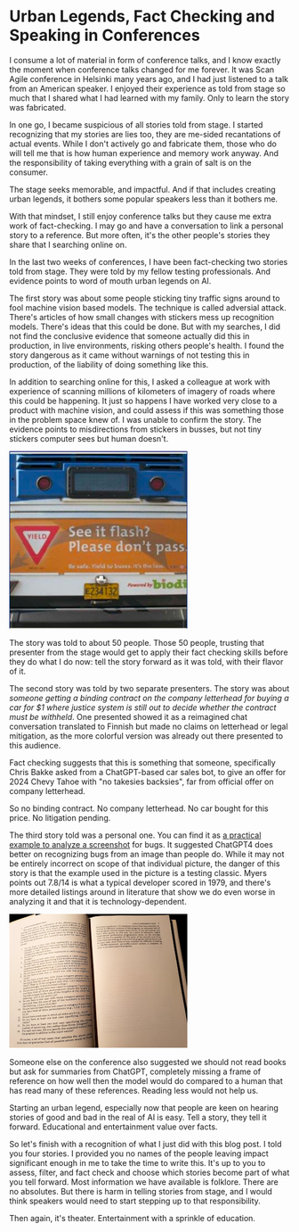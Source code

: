 # Urban Legends, Fact Checking and Speaking in Conferences

I consume a lot of material in form of conference talks, and I know exactly the moment when conference talks changed for me forever. It was Scan Agile conference in Helsinki many years ago, and I had just listened to a talk from an American speaker. I enjoyed their experience as told from stage so much that I shared what I had learned with my family. Only to learn the story was fabricated.

In one go, I became suspicious of all stories told from stage. I started recognizing that my stories are lies too, they are me-sided recantations of actual events. While I don't actively go and fabricate them, those who do will tell me that is how human experience and memory work anyway. And the responsibility of taking everything with a grain of salt is on the consumer.

The stage seeks memorable, and impactful. And if that includes creating urban legends, it bothers some popular speakers less than it bothers me.

With that mindset, I still enjoy conference talks but they cause me extra work of fact-checking. I may go and have a conversation to link a personal story to a reference. But more often, it's the other people's stories they share that I searching online on.

In the last two weeks of conferences, I have been fact-checking two stories told from stage. They were told by my fellow testing professionals. And evidence points to word of mouth urban legends on AI.

The first story was about some people sticking tiny traffic signs around to fool machine vision based models. The technique is called adversial attack. There's articles of how small changes with stickers mess up recognition models. There's ideas that this could be done. But with my searches, I did not find the conclusive evidence that someone actually did this in production, in live environments, risking others people's health. I found the story dangerous as it came without warnings of not testing this in production, of the liability of doing something like this.

In addition to searching online for this, I asked a colleague at work with experience of scanning millions of kilometers of imagery of roads where this could be happening. It just so happens I have worked very close to a product with machine vision, and could assess if this was something those in the problem space knew of. I was unable to confirm the story. The evidence points to misdirections from stickers in busses, but not tiny stickers computer sees but human doesn't.

![Yield in car as sticket](Bumper.png)

The story was told to about 50 people. Those 50 people, trusting that presenter from the stage would get to apply their fact checking skills before they do what I do now: tell the story forward as it was told, with their flavor of it.

The second story was told by two separate presenters. The story was about *someone getting a binding contract on the company letterhead for buying a car for $1 where justice system is still out to decide whether the contract must be withheld*. One presented showed it as a reimagined chat conversation translated to Finnish but made no claims on letterhead or legal mitigation, as the more colorful version was already out there presented to this audience.

Fact checking suggests that this is something that someone, specifically Chris Bakke asked from a ChatGPT-based car sales bot, to give an offer for 2024 Chevy Tahoe with "no takesies backsies", far from official offer on company letterhead.

So no binding contract. No company letterhead. No car bought for this price. No litigation pending.

The third story told was a personal one. You can find it as [a practical example to analyze a screenshot](https://provetestlab.notion.site/Version-2-0-of-85-AI-Prompts-For-Software-QA-Professionals-087e86b170224b8e8f8fa7ac66390580) for bugs. It suggested ChatGPT4 does better on recognizing bugs from an image than people do. While it may not be entirely incorrect on scope of that individual picture, the danger of this story is that the example used in the picture is a testing classic. Myers points out 7.8/14 is what a typical developer scored in 1979, and there's more detailed listings around in literature that show we do even worse in analyzing it and that it is technology-dependent.

![Myers book](Myers.jpeg)

Someone else on the conference also suggested we should not read books but ask for summaries from ChatGPT, completely missing a frame of reference on how well then the model would do compared to a human that has read many of these references. Reading less would not help us.

Starting an urban legend, especially now that people are keen on hearing stories of good and bad in the real of AI is easy. Tell a story, they tell it forward. Educational and entertainment value over facts.

So let's finish with a recognition of what I just did with this blog post. I told you four stories. I provided you no names of the people leaving impact significant enough in me to take the time to write this. It's up to you to assess, filter, and fact check and choose which stories become part of what you tell forward. Most information we have available is folklore. There are no absolutes. But there is harm in telling stories from stage, and I would think speakers would need to start stepping up to that responsibility.

Then again, it's theater. Entertainment with a sprinkle of education.
